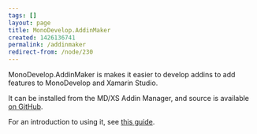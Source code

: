 ```yaml
---
tags: []
layout: page
title: MonoDevelop.AddinMaker
created: 1426136741
permalink: /addinmaker
redirect-from: /node/230
---
```

MonoDevelop.AddinMaker is makes it easier to develop addins to add features to MonoDevelop and Xamarin Studio.

It can be installed from the MD/XS Addin Manager, and source is available [on GitHub](https://github.com/mhutch/MonoDevelop.AddinMaker).

For an introduction to using it, see [this guide](http://developer.xamarin.com/guides/cross-platform/getting_started/extending_xamarin_studio_with_addins).
